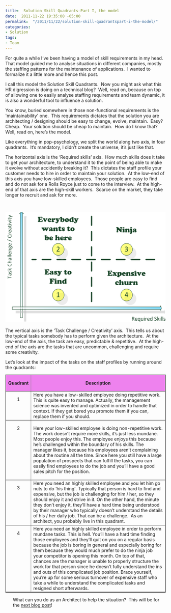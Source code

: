 ```yaml
---
title:  Solution Skill Quadrants–Part I, the model
date:  2011-11-22 19:35:00 -05:00
permalink:  "/2011/11/22/solution-skill-quadrantspart-i-the-model/"
categories:
- Solution
tags:
- Team
---
```

<p>For quite a while I’ve been having a model of skill requirements in my head.&#160; That model guided me to analyse situations in different companies, mostly the staffing patterns for the maintenance of applications.&#160; I wanted to formalize it a little more and hence this post.</p>  <p>I call this model the Solution Skill Quadrants.&#160; Now you might ask what this HR digression is doing on a technical blog?&#160; Well, read on, because on top of allowing one to easily analyse staffing requirements and team dynamic, it is also a wonderful tool to influence a solution.</p>  <p>You know, buried somewhere in those non-functional requirements is the 'maintainability' one.&#160; This requirements dictates that the solution you are architecting / designing should be easy to change, evolve, maintain.&#160; Easy?&#160; Cheap.&#160; Your solution should be cheap to maintain.&#160; How do I know that?&#160; Well, read on, here’s the model.</p>  <p>Like everything in pop-psychology, we split the world along two axis, in four quadrants.&#160; It’s mandatory, I didn’t create the universe, it’s just like that.</p>  <p>The horizontal axis is the ‘Required skills’ axis.&#160; How much skills does it take to get your architecture, to understand it to the point of being able to make it evolve without accidently breaking it?&#160; This dictates the staff profile your customer needs to hire in order to maintain your solution.&#160; At the low-end of this axis you have low-skilled employees.&#160; Those people are easy to find and do not ask for a Rolls Royce just to come to the interview.&#160; At the high-end of that axis are the high-skill workers.&#160; Scarce on the market, they take longer to recruit and ask for more.</p>  <p>&#160;</p>  <p><a href="assets/2011/11/solution-skill-quadrantspart-i-the-model/image.png"><img style="background-image:none;padding-left:0;padding-right:0;display:inline;padding-top:0;border-width:0;" title="image" border="0" alt="image" src="assets/2011/11/solution-skill-quadrantspart-i-the-model/image_thumb.png" width="518" height="347" /></a></p>  <p>The vertical axis is the ‘Task Challenge / Creativity’ axis.&#160; This tells us about the typical tasks somebody has to perform given the architecture.&#160; At the low-end of the axis, the task are easy, predictable &amp; repetitive.&#160; At the high-end of the axis are the tasks that are uncommon, challenging and require some creativity.</p>  <p>Let’s look at the impact of the tasks on the staff profiles by running around the quadrants:</p>  <table border="1" cellspacing="0" cellpadding="2"><tbody>     <tr bgcolor="#ee82ee">       <td align="center">         <p align="center"><strong>Quadrant</strong></p>       </td>        <td align="center">         <p align="center"><strong>Description</strong></p>       </td>     </tr>      <tr>       <td valign="top" align="center">         <p align="center">1</p>       </td>        <td valign="top">Here you have a low-skilled employee doing repetitive work. This is quite easy to manage. Actually, the management science was invented and optimized in order to handle that context. If they get bored you promote them if you can, replace them if you should.</td>     </tr>      <tr>       <td valign="top" align="center">         <p align="center">2</p>       </td>        <td valign="top">         <p>Here your low-skilled employee is doing non-repetitive work. The work doesn’t require more skills, it’s just less mundane. Most people enjoy this. The employee enjoys this because he’s challenged within the boundary of his skills. The manager likes it, because his employees aren’t complaining about the routine all the time. Since here you still have a large population of prospects that can fulfill the tasks, you can easily find employees to do the job and you’ll have a good sales pitch for the position.</p>       </td>     </tr>      <tr>       <td valign="top" align="center">         <p align="center">3</p>       </td>        <td valign="top">Here you need an highly skilled employee and you let him go nuts to do ‘his thing’. Typically that person is hard to find and expensive, but the job is challenging for him / her, so they should enjoy it and strive in it. On the other hand, the minute they don’t enjoy it, they’ll have a hard time being understood by their manager who typically doesn’t understand the details of his / her daily job. That can be a challenge.&#160; As an architect, you probably live in this quadrant.</td>     </tr>      <tr>       <td valign="top" align="center">         <p align="center">4</p>       </td>        <td valign="top">Here you need an highly skilled employee in order to perform mundane tasks. This is hell. You’ll have a hard time finding those employees and they’ll quit on you on a regular basis because the job is boring in general and especially boring for them because they would much prefer to do the ninja job your competitor is opening this month. On top of that, chances are the manager is unable to properly structure the work for that person since he doesn’t fully understand the ins and outs of this complicated job position. Brace yourself, you’re up for some serious turnover of expensive staff who take a while to understand the complicated tasks and resigned short afterwards. </td>     </tr>   </tbody></table>  <ol>What can you do as an Architect to help the situation?&#160; This will be for the <a href="http://vincentlauzon.wordpress.com/2011/11/24/solution-skill-quadrantspart-ii-solution-architecture/">next blog post</a>!</ol>
